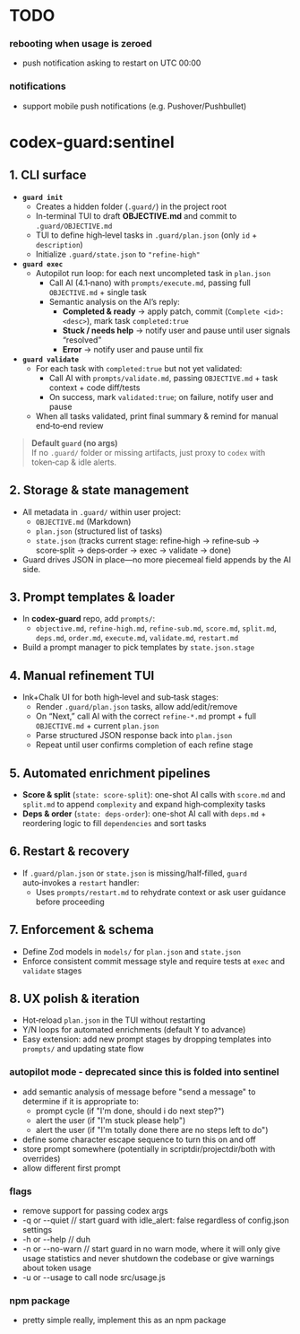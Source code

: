 # TODO

### rebooting when usage is zeroed
- push notification asking to restart on UTC 00:00

### notifications
- support mobile push notifications (e.g. Pushover/Pushbullet)

# codex-guard:sentinel

## 1. CLI surface  
- **`guard init`**  
  - Creates a hidden folder (`.guard/`) in the project root  
  - In-terminal TUI to draft **OBJECTIVE.md** and commit to `.guard/OBJECTIVE.md`  
  - TUI to define high‑level tasks in `.guard/plan.json` (only `id` + `description`)  
  - Initialize `.guard/state.json` to `"refine-high"`  
- **`guard exec`**  
  - Autopilot run loop: for each next uncompleted task in `plan.json`  
    - Call AI (4.1‑nano) with `prompts/execute.md`, passing full `OBJECTIVE.md` + single task  
    - Semantic analysis on the AI’s reply:  
      - **Completed & ready** → apply patch, commit (`Complete <id>: <desc>`), mark task `completed:true`  
      - **Stuck / needs help** → notify user and pause until user signals “resolved”  
      - **Error** → notify user and pause until fix  
- **`guard validate`**  
  - For each task with `completed:true` but not yet validated:  
    - Call AI with `prompts/validate.md`, passing `OBJECTIVE.md` + task context + code diff/tests  
    - On success, mark `validated:true`; on failure, notify user and pause  
  - When all tasks validated, print final summary & remind for manual end‑to‑end review  

> **Default `guard` (no args)**  
> If no `.guard/` folder or missing artifacts, just proxy to `codex` with token‑cap & idle alerts.

## 2. Storage & state management  
- All metadata in `.guard/` within user project:  
  - `OBJECTIVE.md` (Markdown)  
  - `plan.json` (structured list of tasks)  
  - `state.json` (tracks current stage: refine‑high → refine‑sub → score‑split → deps‑order → exec → validate → done)  
- Guard drives JSON in place—no more piecemeal field appends by the AI side.

## 3. Prompt templates & loader  
- In **codex-guard** repo, add `prompts/`:  
  - `objective.md`, `refine-high.md`, `refine-sub.md`, `score.md`, `split.md`, `deps.md`, `order.md`, `execute.md`, `validate.md`, `restart.md`  
- Build a prompt manager to pick templates by `state.json.stage`

## 4. Manual refinement TUI  
- Ink+Chalk UI for both high‑level and sub‑task stages:  
  - Render `.guard/plan.json` tasks, allow add/edit/remove  
  - On “Next,” call AI with the correct `refine-*.md` prompt + full `OBJECTIVE.md` + current `plan.json`  
  - Parse structured JSON response back into `plan.json`  
  - Repeat until user confirms completion of each refine stage

## 5. Automated enrichment pipelines  
- **Score & split** (`state: score-split`): one-shot AI calls with `score.md` and `split.md` to append `complexity` and expand high‑complexity tasks  
- **Deps & order** (`state: deps-order`): one-shot AI call with `deps.md` + reordering logic to fill `dependencies` and sort tasks  

## 6. Restart & recovery  
- If `.guard/plan.json` or `state.json` is missing/half‑filled, `guard` auto‑invokes a `restart` handler:  
  - Uses `prompts/restart.md` to rehydrate context or ask user guidance before proceeding  

## 7. Enforcement & schema  
- Define Zod models in `models/` for `plan.json` and `state.json`  
- Enforce consistent commit message style and require tests at `exec` and `validate` stages  

## 8. UX polish & iteration  
- Hot‑reload `plan.json` in the TUI without restarting  
- Y/N loops for automated enrichments (default Y to advance)  
- Easy extension: add new prompt stages by dropping templates into `prompts/` and updating state flow  

### autopilot mode - deprecated since this is folded into sentinel

- add semantic analysis of message before "send a message" to determine if it is appropriate to:
    - prompt cycle (if "I'm done, should i do next step?")
    - alert the user (if "I'm stuck please help")
    - alert the user (if "I'm totally done there are no steps left to do")
- define some character escape sequence to turn this on and off
- store prompt somewhere (potentially in scriptdir/projectdir/both with overrides)
- allow different first prompt

### flags

- remove support for passing codex args
- -q or --quiet // start guard with idle_alert: false regardless of config.json settings
- -h or --help // duh
- -n or --no-warn // start guard in no warn mode, where it will only give usage statistics and never shutdown the codebase or give warnings about token usage
- -u or --usage to call node src/usage.js

### npm package

- pretty simple really, implement this as an npm package